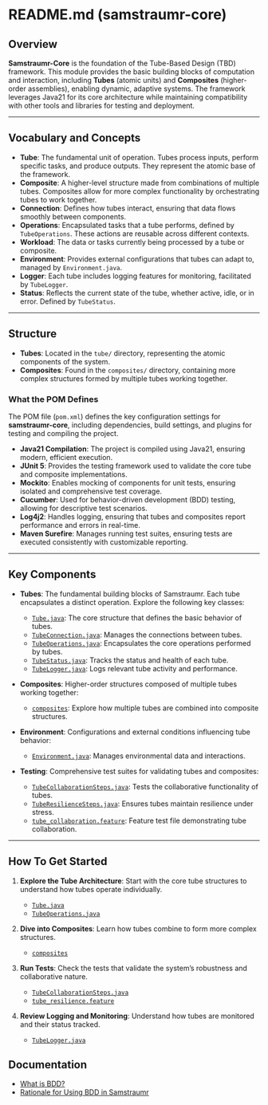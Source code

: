 # README.md (samstraumr-core)

## Overview
**Samstraumr-Core** is the foundation of the Tube-Based Design (TBD) framework. This module provides the basic building blocks of computation and interaction, including **Tubes** (atomic units) and **Composites** (higher-order assemblies), enabling dynamic, adaptive systems. The framework leverages Java21 for its core architecture while maintaining compatibility with other tools and libraries for testing and deployment.

---

## Vocabulary and Concepts

- **Tube**: The fundamental unit of operation. Tubes process inputs, perform specific tasks, and produce outputs. They represent the atomic base of the framework.
- **Composite**: A higher-level structure made from combinations of multiple tubes. Composites allow for more complex functionality by orchestrating tubes to work together.
- **Connection**: Defines how tubes interact, ensuring that data flows smoothly between components.
- **Operations**: Encapsulated tasks that a tube performs, defined by `TubeOperations`. These actions are reusable across different contexts.
- **Workload**: The data or tasks currently being processed by a tube or composite.
- **Environment**: Provides external configurations that tubes can adapt to, managed by `Environment.java`.
- **Logger**: Each tube includes logging features for monitoring, facilitated by `TubeLogger`.
- **Status**: Reflects the current state of the tube, whether active, idle, or in error. Defined by `TubeStatus`.

---

## Structure

- **Tubes**: Located in the `tube/` directory, representing the atomic components of the system.
- **Composites**: Found in the `composites/` directory, containing more complex structures formed by multiple tubes working together.

### What the POM Defines

The POM file (`pom.xml`) defines the key configuration settings for **samstraumr-core**, including dependencies, build settings, and plugins for testing and compiling the project.

- **Java21 Compilation**: The project is compiled using Java21, ensuring modern, efficient execution.
- **JUnit 5**: Provides the testing framework used to validate the core tube and composite implementations.
- **Mockito**: Enables mocking of components for unit tests, ensuring isolated and comprehensive test coverage.
- **Cucumber**: Used for behavior-driven development (BDD) testing, allowing for descriptive test scenarios.
- **Log4j2**: Handles logging, ensuring that tubes and composites report performance and errors in real-time.
- **Maven Surefire**: Manages running test suites, ensuring tests are executed consistently with customizable reporting.

---

## Key Components

- **Tubes**: The fundamental building blocks of Samstraumr. Each tube encapsulates a distinct operation. Explore the following key classes:
    - [`Tube.java`](./src/main/java/org/samstraumr/tube/Tube.java): The core structure that defines the basic behavior of tubes.
    - [`TubeConnection.java`](./src/main/java/org/samstraumr/tube/TubeConnection.java): Manages the connections between tubes.
    - [`TubeOperations.java`](./src/main/java/org/samstraumr/tube/TubeOperations.java): Encapsulates the core operations performed by tubes.
    - [`TubeStatus.java`](./src/main/java/org/samstraumr/tube/TubeStatus.java): Tracks the status and health of each tube.
    - [`TubeLogger.java`](./src/main/java/org/samstraumr/tube/TubeLogger.java): Logs relevant tube activity and performance.

- **Composites**: Higher-order structures composed of multiple tubes working together:
    - [`composites`](./src/main/java/org/samstraumr/composites): Explore how multiple tubes are combined into composite structures.

- **Environment**: Configurations and external conditions influencing tube behavior:
    - [`Environment.java`](./src/main/java/org/samstraumr/tube/Environment.java): Manages environmental data and interactions.

- **Testing**: Comprehensive test suites for validating tubes and composites:
    - [`TubeCollaborationSteps.java`](./src/test/java/org/samstraumr/tube/steps/TubeCollaborationSteps.java): Tests the collaborative functionality of tubes.
    - [`TubeResilienceSteps.java`](./src/test/java/org/samstraumr/tube/steps/TubeResilienceSteps.java): Ensures tubes maintain resilience under stress.
    - [`tube_collaboration.feature`](./src/test/resources/features/tube_collaboration.feature): Feature test file demonstrating tube collaboration.

---

## How To Get Started

1. **Explore the Tube Architecture**: Start with the core tube structures to understand how tubes operate individually.
    - [`Tube.java`](./src/main/java/org/samstraumr/tube/Tube.java)
    - [`TubeOperations.java`](./src/main/java/org/samstraumr/tube/TubeOperations.java)

2. **Dive into Composites**: Learn how tubes combine to form more complex structures.
    - [`composites`](./src/main/java/org/samstraumr/composites)

3. **Run Tests**: Check the tests that validate the system’s robustness and collaborative nature.
    - [`TubeCollaborationSteps.java`](./src/test/java/org/samstraumr/tube/steps/TubeCollaborationSteps.java)
    - [`tube_resilience.feature`](./src/test/resources/features/tube_resilience.feature)

4. **Review Logging and Monitoring**: Understand how tubes are monitored and their status tracked.
    - [`TubeLogger.java`](./src/main/java/org/samstraumr/tube/TubeLogger.java)


## Documentation

- [What is BDD?](WhatIsBDD.md)
- [Rationale for Using BDD in Samstraumr](RationaleOnUsingBDD.md)

